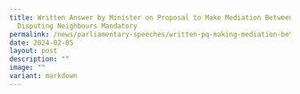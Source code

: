 ```yaml
---
title: Written Answer by Minister on Proposal to Make Mediation Between
  Disputing Neighbours Mandatory
permalink: /news/parliamentary-speeches/written-pq-making-mediation-between-disputing-neighbours-mandatory/
date: 2024-02-05
layout: post
description: ""
image: ""
variant: markdown
---
```

